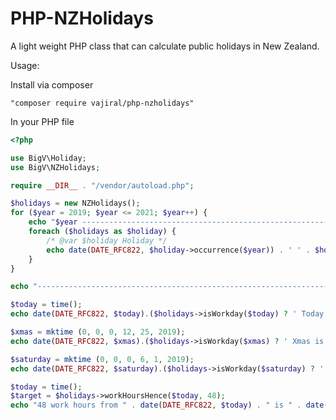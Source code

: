 # PHP-NZHolidays
A light weight PHP class that can calculate public holidays in New Zealand.

Usage:

Install via composer

```"composer require vajiral/php-nzholidays"```

In your PHP file

```php
<?php

use BigV\Holiday;
use BigV\NZHolidays;

require __DIR__ . "/vendor/autoload.php";

$holidays = new NZHolidays();
for ($year = 2019; $year <= 2021; $year++) {
    echo "$year --------------------------------------------------------------\n";
    foreach ($holidays as $holiday) {
        /* @var $holiday Holiday */
        echo date(DATE_RFC822, $holiday->occurrence($year)) . ' ' . $holiday->title . "\n";
    }
}

echo "-------------------------------------------------------------------\n";

$today = time();
echo date(DATE_RFC822, $today).($holidays->isWorkday($today) ? ' Today is a working day' : ' Today is not a working day')."\n";

$xmas = mktime (0, 0, 0, 12, 25, 2019);
echo date(DATE_RFC822, $xmas).($holidays->isWorkday($xmas) ? ' Xmas is a working day' : ' Xmas is not a working day')."\n";

$saturday = mktime (0, 0, 0, 6, 1, 2019);
echo date(DATE_RFC822, $saturday).($holidays->isWorkday($saturday) ? ' Jun 1 is a working day' : ' Jun 1 is not a working day')."\n";

$today = time();
$target = $holidays->workHoursHence($today, 48);
echo "48 work hours from " . date(DATE_RFC822, $today) . " is " . date(DATE_RFC822, $target) . "\n";
```
